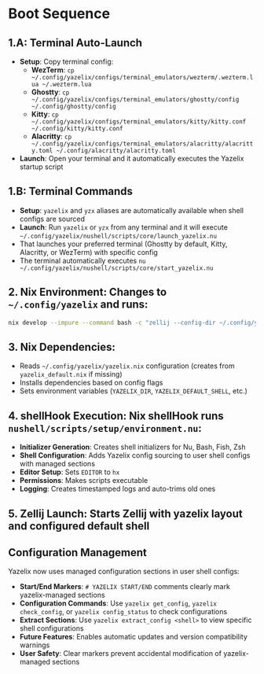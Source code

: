# Boot Sequence


## 1.A: Terminal Auto-Launch 
- **Setup**: Copy terminal config:
  - **WezTerm**: `cp ~/.config/yazelix/configs/terminal_emulators/wezterm/.wezterm.lua ~/.wezterm.lua`
  - **Ghostty**: `cp ~/.config/yazelix/configs/terminal_emulators/ghostty/config ~/.config/ghostty/config`
  - **Kitty**: `cp ~/.config/yazelix/configs/terminal_emulators/kitty/kitty.conf ~/.config/kitty/kitty.conf`
  - **Alacritty**: `cp ~/.config/yazelix/configs/terminal_emulators/alacritty/alacritty.toml ~/.config/alacritty/alacritty.toml`
- **Launch**: Open your terminal and it automatically executes the Yazelix startup script

## 1.B: Terminal Commands  
- **Setup**: `yazelix` and `yzx` aliases are automatically available when shell configs are sourced
- **Launch**: Run `yazelix` or `yzx` from any terminal and it will execute `~/.config/yazelix/nushell/scripts/core/launch_yazelix.nu`
- That launches your preferred terminal (Ghostty by default, Kitty, Alacritty, or WezTerm) with specific config
- The terminal automatically executes `nu ~/.config/yazelix/nushell/scripts/core/start_yazelix.nu`

## 2. **Nix Environment**: Changes to `~/.config/yazelix` and runs:
   ```bash
   nix develop --impure --command bash -c "zellij --config-dir ~/.config/yazelix/configs/zellij options --default-cwd $HOME --default-layout yazelix --default-shell $YAZELIX_DEFAULT_SHELL"
   ```

## 3. **Nix Dependencies**: 
   - Reads `~/.config/yazelix/yazelix.nix` configuration (creates from `yazelix_default.nix` if missing)
   - Installs dependencies based on config flags
   - Sets environment variables (`YAZELIX_DIR`, `YAZELIX_DEFAULT_SHELL`, etc.)

## 4. **shellHook Execution**: Nix shellHook runs `nushell/scripts/setup/environment.nu`:
   - **Initializer Generation**: Creates shell initializers for Nu, Bash, Fish, Zsh  
   - **Shell Configuration**: Adds Yazelix config sourcing to user shell configs with managed sections
   - **Editor Setup**: Sets `EDITOR` to `hx`
   - **Permissions**: Makes scripts executable
   - **Logging**: Creates timestamped logs and auto-trims old ones

## 5. **Zellij Launch**: Starts Zellij with yazelix layout and configured default shell

## Configuration Management
Yazelix now uses managed configuration sections in user shell configs:
- **Start/End Markers**: `# YAZELIX START/END` comments clearly mark yazelix-managed sections
- **Configuration Commands**: Use `yazelix get_config`, `yazelix check_config`, or `yazelix config_status` to check configurations
- **Extract Sections**: Use `yazelix extract_config <shell>` to view specific shell configurations
- **Future Features**: Enables automatic updates and version compatibility warnings
- **User Safety**: Clear markers prevent accidental modification of yazelix-managed sections 